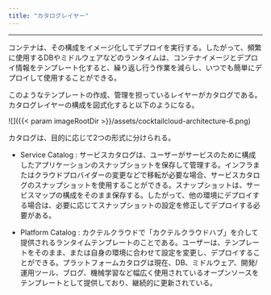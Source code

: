 ```yaml
---
title: "カタログレイヤー"
---
```


---

コンテナは、その構成をイメージ化してデプロイを実行する。したがって、頻繁に使用するDBやミドルウェアなどのランタイムは、コンテナイメージとデプロイ情報をテンプレート化すると、繰り返し行う作業を減らし、いつでも簡単にデプロイして使用することができる。

このようなテンプレートの作成、管理を担っているレイヤーがカタログである。カタログレイヤーの構成を図式化すると以下のようになる。

![]({{< param imageRootDir >}}/assets/cocktailcloud-architecture-6.png)

カタログは、目的に応じて2つの形式に分けられる。

* Service Catalog : サービスカタログは、ユーザーがサービスのために構成したアプリケーションのスナップショットを保存して管理する。インフラまたはクラウドプロバイダーの変更などで移転が必要な場合、サービスカタログのスナップショットを使用することができる。スナップショットは、サービスマップの構成をそのまま保存する。したがって、他の環境にデプロイする場合は、必要に応じてスナップショットの設定を修正してデプロイする必要がある。

* Platform Catalog : カクテルクラウドで「カクテルクラウドハブ」を介して提供されるランタイムテンプレートのことである。ユーザーは、テンプレートをそのまま、または自身の環境に合わせて設定を変更し、デプロイすることができる。プラットフォームカタログは現在、DB、ミドルウェア、開発/運用ツール、ブログ、機械学習など幅広く使用されているオープンソースをテンプレートとして提供しており、継続的に更新されている。
